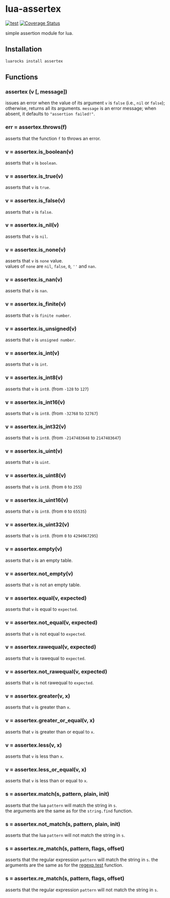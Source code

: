 # lua-assertex

[![test](https://github.com/mah0x211/lua-assertex/actions/workflows/test.yml/badge.svg)](https://github.com/mah0x211/lua-assertex/actions/workflows/test.yml)
[![Coverage Status](https://coveralls.io/repos/github/mah0x211/lua-assertex/badge.svg?branch=master)](https://coveralls.io/github/mah0x211/lua-assertex?branch=master)

simple assertion module for lua.

## Installation

```sh
luarocks install assertex
```

## Functions

### assertex (v [, message])

issues an error when the value of its argument `v` is `false` (i.e., `nil` or `false`); otherwise, returns all its arguments. `message` is an error message; when absent, it defaults to `"assertion failed!"`.


### err = assertex.throws(f)

asserts that the function `f` to throws an error.

### v = assertex.is_boolean(v)

asserts that `v` is `boolean`.


### v = assertex.is_true(v)

asserts that `v` is `true`.


### v = assertex.is_false(v)

asserts that `v` is `false`.


### v = assertex.is_nil(v)

asserts that `v` is `nil`.


### v = assertex.is_none(v)

asserts that `v` is `none` value.  
values of `none` are `nil`, `false`, `0`, `''` and `nan`.


### v = assertex.is_nan(v)

asserts that `v` is `nan`.

### v = assertex.is_finite(v)

asserts that `v` is `finite number`.

### v = assertex.is_unsigned(v)

asserts that `v` is `unsigned number`.


### v = assertex.is_int(v)

asserts that `v` is `int`.


### v = assertex.is_int8(v)

asserts that `v` is `int8`. (from `-128` to `127`)


### v = assertex.is_int16(v)

asserts that `v` is `int8`. (from `-32768` to `32767`)


### v = assertex.is_int32(v)

asserts that `v` is `int8`. (from `-2147483648` to `2147483647`)

### v = assertex.is_uint(v)

asserts that `v` is `uint`.


### v = assertex.is_uint8(v)

asserts that `v` is `int8`. (from `0` to `255`)


### v = assertex.is_uint16(v)

asserts that `v` is `int8`. (from `0` to `65535`)


### v = assertex.is_uint32(v)

asserts that `v` is `int8`. (from `0` to `4294967295`)


### v = assertex.empty(v)

asserts that `v` is an empty table.

### v = assertex.not_empty(v)

asserts that `v` is not an empty table.


### v = assertex.equal(v, expected)

asserts that `v` is equal to `expected`.


### v = assertex.not_equal(v, expected)

asserts that `v` is not equal to `expected`.


### v = assertex.rawequal(v, expected)

asserts that `v` is rawequal to `expected`.

### v = assertex.not_rawequal(v, expected)

asserts that `v` is not rawequal to `expected`.


### v = assertex.greater(v, x)

asserts that `v` is greater than `x`.


### v = assertex.greater_or_equal(v, x)

asserts that `v` is greater than or equal to `x`.


### v = assertex.less(v, x)

asserts that `v` is less than `x`.

### v = assertex.less_or_equal(v, x)

asserts that `v` is less than or equal to `x`.


### s = assertex.match(s, pattern, plain, init)

asserts that the lua `pattern` will match the string in `s`.  
the arguments are the same as for the `string.find` function.

### s = assertex.not_match(s, pattern, plain, init)

asserts that the lua `pattern` will not match the string in `s`.  


### s = assertex.re_match(s, pattern, flags, offset)

asserts that the regular expression `pattern` will match the string in `s`.
the arguments are the same as for the [regexp.test](https://github.com/mah0x211/lua-regex#ok-err--regextest-sbj-pattern--flgs--offset-) function.

### s = assertex.re_match(s, pattern, flags, offset)

asserts that the regular expression `pattern` will not match the string in `s`.
